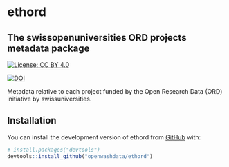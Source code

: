 
<!-- README.md is generated from README.Rmd. Please edit that file -->

# ethord

## The swissopenuniversities ORD projects metadata package

<!-- badges: start -->

[![License: CC BY
4.0](https://img.shields.io/badge/License-CC_BY_4.0-lightgrey.svg)](https://creativecommons.org/licenses/by/4.0/)

[![DOI](https://zenodo.org/badge/DOI/10.5281/zenodo.15397968.svg)](https://zenodo.org/doi/10.5281/zenodo.15397968)

<!-- badges: end -->

Metadata relative to each project funded by the Open Research Data (ORD)
initiative by swissuniversities.

## Installation

You can install the development version of ethord from
[GitHub](https://github.com/) with:

``` r
# install.packages("devtools")
devtools::install_github("openwashdata/ethord")
```

